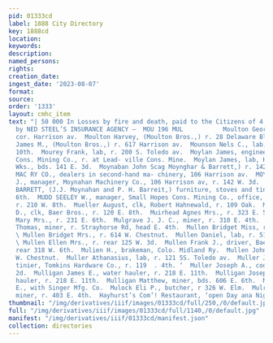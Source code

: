 ```yaml
---
pid: 01333cd
label: 1888 City Directory
key: 1888cd
location: 
keywords: 
description: 
named_persons: 
rights: 
creation_date: 
ingest_date: '2023-08-07'
format: 
source: 
order: '1333'
layout: cmhc_item
text: "| 50 000 In Losses by fire and death, paid to the Citizens of 4 ; Leadville
  by NED STEEL’S INSURANCE AGENCY —  MOU 196 MUL           Moulton George L., r. 14th,
  cor. Harrison av.  Moulton Harvey, (Moulton Bros.,) r. 28 Delaware Blk.  Moulton
  James M., (Moulton Bros.,) r. 617 Harrison av.  Mounson Nels C., lab, r. 512 EK.
  10th.  Mourey Frank, lab, r. 200 S. Toledo av.  Moylan James, engineer, Leadville
  Cons. Mining Co., r. at Lead- ville Cons. Mine.  Moylan James, lab, Harrison Red.
  Wks., bds. 141 E. 3d.  Moynaban John Scag Moynghar & Barrett,) r. 142 W. 3d.  MOYNAHAN
  MAC RY CO., dealers in second-hand ma- chinery, 106 Harrison av.  MOYNAHAN THADDEUS
  J., manager, Moynahan Machinery Co., 106 Harrison av, r. 142 W. 3d.  MOYNAHAN &
  BARRETT, (J.J. Moynahan and P. H. Barreit,) furniture, stoves and tinware, 132 E.
  6th.  MUDD SEELEY W., manager, Small Hopes Cons. Mining Co., office, Delaware Blk,
  r. 210 W. 8th.  Mueller August, clk, Robert Hahnewald, r. 109 Oak.  Mueller Louis
  D., clk, Baer Bros., r. 120 E. 8th.  Muirhead Agnes Mrs., r. 323 E. 5th.  Muldown
  Mary Mrs., r. 231 E. 6th.  Mulgrave J. J. C., miner, r. 310 E. 4th.  Mulholland
  Thomas, miner, r. Strayhorse Rd, head E. 4th.  Mullen Bridget Miss, r. 146 W. Chestnut.
  \ Mullen Bridget Mrs., r. 614 W. Chestnut.  Mullen Daniel, lab, r. 512 W. Chestnut.
  \ Mullen Ellen Mrs., r. rear 125 W. 3d.  Mullen Frank J., driver, Baer Bros., r.
  rear 318 W. 6th.  Mulien H., brakeman, Colo. Midland Ry.  Mullen John, lab, r. 614
  W. Chestnut.  Muller Athanasius, lab, r. 121 5S. Toledo av.  Muller Joseph, foreman
  tinier, Tomkins Hardware Co., r. 119  . 4th. ‘  Muller Joseph A., cook, r. 115 E.
  2d.  Mulligan James E., water hauler, r. 218 E. 11th.  Mulligan Joseph D., water
  hauler, r. 218 E. 11th.  Mulligan Matthew, miner, bds. 606 E. 6th.  Mulloy Charles
  E., with Singer Mfg. Co.  Mulock Eli P., butcher, r 326 W. Elm.  Mulrooney James,
  miner, r. 403 E. 4th.  Hayhurst’s Com’! Restaurant, ‘open Day ana Night.    "
thumbnail: "/img/derivatives/iiif/images/01333cd/full/250,/0/default.jpg"
full: "/img/derivatives/iiif/images/01333cd/full/1140,/0/default.jpg"
manifest: "/img/derivatives/iiif/01333cd/manifest.json"
collection: directories
---
```

